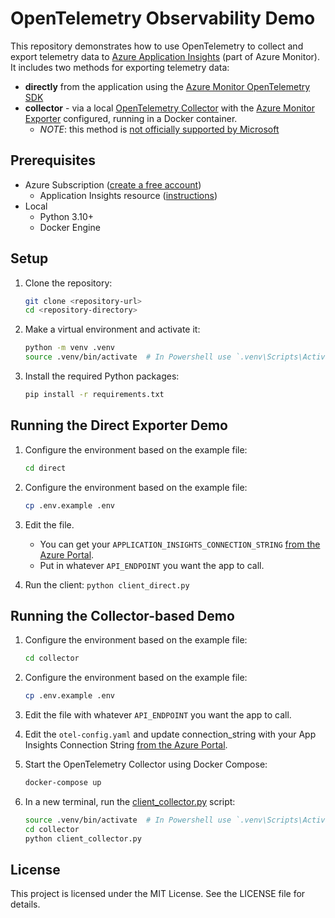 # OpenTelemetry Observability Demo

This repository demonstrates how to use OpenTelemetry to collect and export telemetry data to [Azure Application Insights](https://learn.microsoft.com/en-us/azure/azure-monitor/app/app-insights-overview) (part of Azure Monitor). It includes two methods for exporting telemetry data:
- **directly** from the application using the [Azure Monitor OpenTelemetry SDK](https://learn.microsoft.com/en-us/azure/azure-monitor/app/opentelemetry-enable?tabs=python)
- **collector** - via a local [OpenTelemetry Collector](https://opentelemetry.io/docs/collector/) with the [Azure Monitor Exporter](https://github.com/open-telemetry/opentelemetry-collector-contrib/tree/main/exporter/azuremonitorexporter) configured, running in a Docker container.
  - *NOTE*: this method is [not officially supported by Microsoft](https://learn.microsoft.com/en-us/azure/azure-monitor/app/opentelemetry-help-support-feedback?tabs=python#can-i-use-the-opentelemetry-collector)

## Prerequisites

- Azure Subscription ([create a free account](https://azure.microsoft.com/en-us/pricing/purchase-options/azure-account))
  - Application Insights resource ([instructions](https://learn.microsoft.com/en-us/azure/azure-monitor/app/create-workspace-resource?tabs=bicep))
- Local
  - Python 3.10+
  - Docker Engine

## Setup

1. Clone the repository:
    ```sh
    git clone <repository-url>
    cd <repository-directory>
    ```

2. Make a virtual environment and activate it:
    ```sh
    python -m venv .venv
    source .venv/bin/activate  # In Powershell use `.venv\Scripts\Activate.ps1`
    ```

3. Install the required Python packages:
    ```sh
    pip install -r requirements.txt
    ```    

## Running the Direct Exporter Demo

1. Configure the environment based on the example file:
    ```sh
    cd direct
    ```

2. Configure the environment based on the example file:
    ```sh
    cp .env.example .env
    ```

3. Edit the file.
    - You can get your `APPLICATION_INSIGHTS_CONNECTION_STRING` [from the Azure Portal](https://learn.microsoft.com/en-us/azure/azure-monitor/app/connection-strings).
    - Put in whatever `API_ENDPOINT` you want the app to call.

4. Run the client: `python client_direct.py`

## Running the Collector-based Demo

1. Configure the environment based on the example file:
    ```sh
    cd collector
    ```

2. Configure the environment based on the example file:
    ```sh
    cp .env.example .env
    ```

3. Edit the file with whatever `API_ENDPOINT` you want the app to call.

4. Edit the `otel-config.yaml` and update connection_string with your App Insights Connection String [from the Azure Portal](https://learn.microsoft.com/en-us/azure/azure-monitor/app/connection-strings).

5. Start the OpenTelemetry Collector using Docker Compose:
    ```sh
    docker-compose up
    ```

6. In a new terminal, run the [client_collector.py](http://_vscodecontentref_/11) script:
    ```sh
    source .venv/bin/activate  # In Powershell use `.venv\Scripts\Activate.ps1`
    cd collector
    python client_collector.py
    ```

## License

This project is licensed under the MIT License. See the LICENSE file for details.